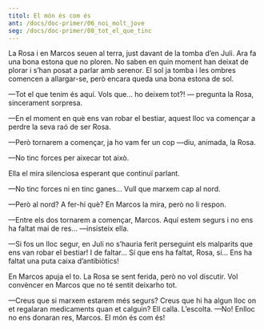 ```yaml
---
titol: El món és com és
ant: /docs/doc-primer/06_noi_molt_jove
seg: /docs/doc-primer/08_tot_el_que_tinc
---
```


La Rosa i en Marcos seuen al terra, just davant de la tomba d’en Juli. Ara fa una bona estona que no ploren. No saben en quin moment han deixat de plorar i s’han posat a parlar amb serenor. El sol ja tomba i les ombres comencen a allargar-se, però encara queda una bona estona de sol. 

—Tot el que tenim és aquí. Vols que... ho deixem tot?! — pregunta la Rosa, sincerament sorpresa. 

—En el moment en què ens van robar el bestiar, aquest lloc va començar a perdre la seva raó de ser Rosa. 

—Però tornarem a començar, ja ho vam fer un cop —diu, animada, la Rosa. 

—No tinc forces per aixecar tot això. 

Ella el mira silenciosa esperant que continuï parlant. 

—No tinc forces ni en tinc ganes... Vull que marxem cap al nord. 

—Però al nord? A fer-hi què? En Marcos la mira, però no li respon.

—Entre els dos tornarem a començar, Marcos. Aquí estem segurs i no ens ha faltat mai de res... —insisteix ella. 

—Si fos un lloc segur, en Juli no s’hauria ferit perseguint els malparits que ens van robar el bestiar! I de faltar... Sí que ens ha faltat, Rosa, sí... Ens ha faltat una puta caixa d’antibiòtics! 

En Marcos apuja el to. La Rosa se sent ferida, però no vol discutir. Vol convèncer en Marcos que no té sentit deixarho tot. 

—Creus que si marxem estarem més segurs? Creus que hi ha algun lloc on et regalaran medicaments quan et calguin? Ell calla. L’escolta. —No! Enlloc no ens donaran res, Marcos. El món és com és!
